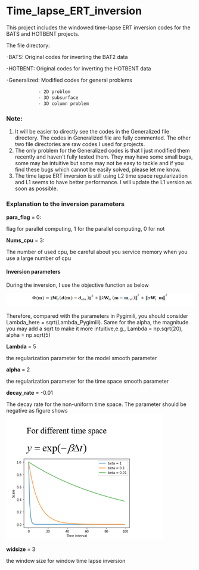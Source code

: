 # Time_lapse_ERT_inversion
This project includes the windowed time-lapse ERT inversion codes for the BATS and HOTBENT projects. 

The file directory:

-BATS: Original codes for inverting the BAT2 data

-HOTBENT:  Original codes for inverting the HOTBENT data

-Generalized: Modified codes for general problems

                - 2D problem
                - 3D subsurface
                - 3D column problem
                
                
### Note:
1. It will be easier to directly see the codes in the Generalized file directory. The codes in Generalized file are fully commented. The other two file directories are raw codes I used for projects.
2. The only problem for the Generalized codes is that I just modified them recently and haven't fully tested them. They may have some small bugs, some may be intuitive but some may not be easy to tackle and if you find these bugs which cannot be easily solved, please let me know. 
3. The time lapse ERT inversion is still using L2 time space regularization and L1 seems to have better performance. I will update the L1 version as soon as possible.

### Explanation to the inversion parameters

**para_flag** = 0: 
 
flag for parallel computing, 1 for the parallel computing, 0 for not

**Nums_cpu** = 3:

The number of used cpu, be careful about you service memory when you use a large number of cpu

#### Inversion parameters
During the inversion, I use the objective function as below

![eqn](c.jpg)

Therefore, compared with the parameters in Pygimili, you should consider Lambda_here = sqrt(Lambda_Pygimili). Same for the alpha, the magnitude you may add a sqrt to make it more intuitive,e.g., Lambda = np.sqrt(20), alpha = np.sqrt(5)

**Lambda** = 5

the regularization parameter for the model smooth parameter

**alpha** = 2 

the regularization parameter for the time space smooth parameter

**decay_rate** = -0.01 

The decay rate for the non-uniform time space. The parameter should be negative as figure shows
![decay_rate](image.png)

**widsize** = 3

the window size for window time lapse inversion
